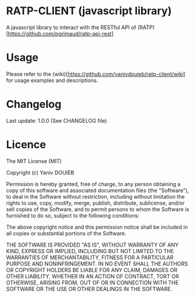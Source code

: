 # RATP-CLIENT (javascript library)
A javascript library to interact with the RESTful API of (RATP)[https://github.com/pgrimaud/ratp-api-rest]

# Usage
Please refer to the (wiki)[https://github.com/yanivdouieb/ratp-client/wiki] for usage examples and descriptions.

# Changelog
Last update: 1.0.0 (See CHANGELOG file)

# Licence
The MIT License (MIT)

Copyright (c) Yaniv DOUIEB

Permission is hereby granted, free of charge, to any person obtaining a copy of this software and associated documentation files (the "Software"), to deal in the Software without restriction, including without limitation the rights to use, copy, modify, merge, publish, distribute, sublicense, and/or sell copies of the Software, and to permit persons to whom the Software is furnished to do so, subject to the following conditions:

The above copyright notice and this permission notice shall be included in all copies or substantial portions of the Software.

THE SOFTWARE IS PROVIDED "AS IS", WITHOUT WARRANTY OF ANY KIND, EXPRESS OR IMPLIED, INCLUDING BUT NOT LIMITED TO THE WARRANTIES OF MERCHANTABILITY, FITNESS FOR A PARTICULAR PURPOSE AND NONINFRINGEMENT. IN NO EVENT SHALL THE AUTHORS OR COPYRIGHT HOLDERS BE LIABLE FOR ANY CLAIM, DAMAGES OR OTHER LIABILITY, WHETHER IN AN ACTION OF CONTRACT, TORT OR OTHERWISE, ARISING FROM, OUT OF OR IN CONNECTION WITH THE SOFTWARE OR THE USE OR OTHER DEALINGS IN THE SOFTWARE.
